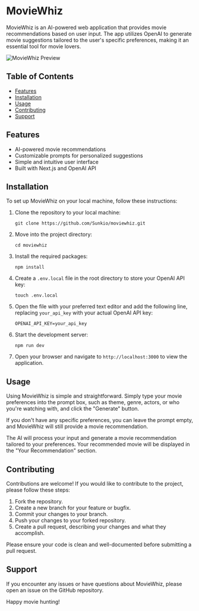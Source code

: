 # MovieWhiz

MovieWhiz is an AI-powered web application that provides movie recommendations based on user input. The app utilizes OpenAI to generate movie suggestions tailored to the user's specific preferences, making it an essential tool for movie lovers.

![MovieWhiz Preview](preview.png)

## Table of Contents

- [Features](#features)
- [Installation](#installation)
- [Usage](#usage)
- [Contributing](#contributing)
- [Support](#support)

## Features

- AI-powered movie recommendations
- Customizable prompts for personalized suggestions
- Simple and intuitive user interface
- Built with Next.js and OpenAI API

## Installation

To set up MovieWhiz on your local machine, follow these instructions:

1. Clone the repository to your local machine:

   ```
   git clone https://github.com/Sunkio/moviewhiz.git
   ```

2. Move into the project directory:

   ```
   cd moviewhiz
   ```

3. Install the required packages:

   ```
   npm install
   ```

4. Create a `.env.local` file in the root directory to store your OpenAI API key:

   ```
   touch .env.local
   ```

5. Open the file with your preferred text editor and add the following line, replacing `your_api_key` with your actual OpenAI API key:

   ```
   OPENAI_API_KEY=your_api_key
   ```

6. Start the development server:

   ```
   npm run dev
   ```

7. Open your browser and navigate to `http://localhost:3000` to view the application.

## Usage

Using MovieWhiz is simple and straightforward. Simply type your movie preferences into the prompt box, such as theme, genre, actors, or who you're watching with, and click the "Generate" button.

If you don't have any specific preferences, you can leave the prompt empty, and MovieWhiz will still provide a movie recommendation.

The AI will process your input and generate a movie recommendation tailored to your preferences. Your recommended movie will be displayed in the "Your Recommendation" section.

## Contributing

Contributions are welcome! If you would like to contribute to the project, please follow these steps:

1. Fork the repository.
2. Create a new branch for your feature or bugfix.
3. Commit your changes to your branch.
4. Push your changes to your forked repository.
5. Create a pull request, describing your changes and what they accomplish.

Please ensure your code is clean and well-documented before submitting a pull request.

## Support

If you encounter any issues or have questions about MovieWhiz, please open an issue on the GitHub repository.

Happy movie hunting!